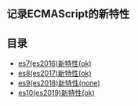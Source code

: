 ## 记录ECMAScript的新特性

## 目录

* [es7(es2016)新特性\(ok\)](es/es7(es2016).md)
* [es8(es2017)新特性\(ok\)](es/es8(es2017).md)
* [es9(es2018)新特性\(none\)](es/es9(es2018).md)
* [es10(es2019)新特性\(ok\)](es/es10(es2019).md)



